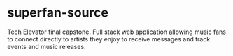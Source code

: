 # superfan-source
Tech Elevator final capstone. Full stack web application allowing music fans to connect directly to artists they enjoy to receive messages and track events and music releases.
